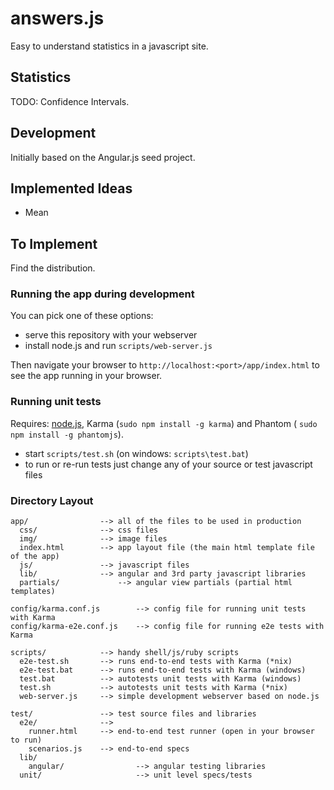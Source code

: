 # answers.js

Easy to understand statistics in a javascript site.

## Statistics

TODO:
    Confidence Intervals.

## Development

Initially based on the Angular.js seed project.

## Implemented Ideas

 * Mean

## To Implement

Find the distribution.

### Running the app during development

You can pick one of these options:

* serve this repository with your webserver
* install node.js and run `scripts/web-server.js`

Then navigate your browser to `http://localhost:<port>/app/index.html` to see the app running in
your browser.

### Running unit tests


Requires: [node.js](http://nodejs.org/), Karma (`sudo npm install -g karma`) and Phantom ( `sudo npm install -g phantomjs`).

* start `scripts/test.sh` (on windows: `scripts\test.bat`)
* to run or re-run tests just change any of your source or test javascript files

### Directory Layout

    app/                --> all of the files to be used in production
      css/              --> css files
      img/              --> image files
      index.html        --> app layout file (the main html template file of the app)
      js/               --> javascript files
      lib/              --> angular and 3rd party javascript libraries
      partials/             --> angular view partials (partial html templates)

    config/karma.conf.js        --> config file for running unit tests with Karma
    config/karma-e2e.conf.js    --> config file for running e2e tests with Karma

    scripts/            --> handy shell/js/ruby scripts
      e2e-test.sh       --> runs end-to-end tests with Karma (*nix)
      e2e-test.bat      --> runs end-to-end tests with Karma (windows)
      test.bat          --> autotests unit tests with Karma (windows)
      test.sh           --> autotests unit tests with Karma (*nix)
      web-server.js     --> simple development webserver based on node.js

    test/               --> test source files and libraries
      e2e/              -->
        runner.html     --> end-to-end test runner (open in your browser to run)
        scenarios.js    --> end-to-end specs
      lib/
        angular/                --> angular testing libraries
      unit/                     --> unit level specs/tests

